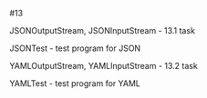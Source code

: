 #13

JSONOutputStream, JSONInputStream - 13.1 task

JSONTest - test program for JSON

YAMLOutputStream, YAMLInputStream - 13.2 task

YAMLTest - test program for YAML
